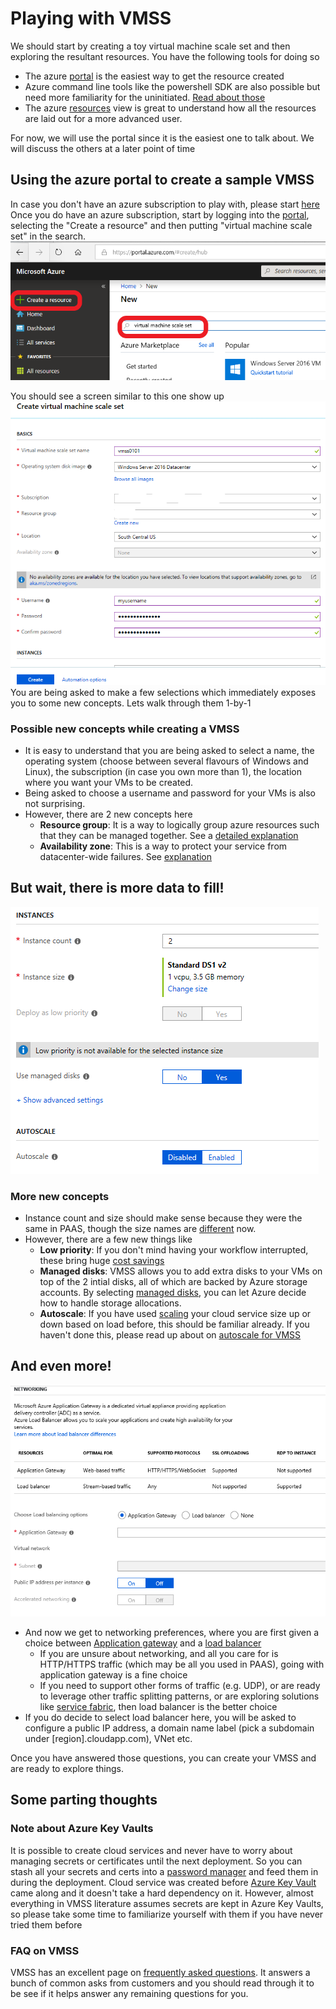 # Playing with VMSS
We should start by creating a toy virtual machine scale set and then exploring the resultant resources. You have the following tools for doing so
* The azure [portal](https://portal.azure.com) is the easiest way to get the resource created
* Azure command line tools like the powershell SDK are also possible but need more familiarity for the uninitiated. [Read about those](https://docs.microsoft.com/en-us/powershell/azure/install-az-ps?view=azps-1.2.0) 
* The azure [resources](https://resources.azure.com/) view is great to understand how all the resources are laid out for a more advanced user.

For now, we will use the portal since it is the easiest one to talk about. We will discuss the others at a later point of time

## Using the azure portal to create a sample VMSS
In case you don't have an azure subscription to play with, please start [here](https://azure.microsoft.com/en-us/free/)
Once you do have an azure subscription, start by logging into the [portal](https://portal.azure.com), selecting the "Create a resource" and then putting "virtual machine scale set" in the search.
![alt text](images/ch2_1.PNG "create a new VMSS")

You should see a screen similar to this one show up
![alt text](images/ch2_2.PNG "choose values for a new VMSS")
You are being asked to make a few selections which immediately exposes you to some new concepts. Lets walk through them 1-by-1

### Possible new concepts while creating a VMSS
* It is easy to understand that you are being asked to select a name, the operating system (choose between several flavours of Windows and Linux), the subscription (in case you own more than 1), the location where you want your VMs to be created.
* Being asked to choose a username and password for your VMs is also not surprising.
* However, there are 2 new concepts here
  * **Resource group**: It is a way to logically group azure resources such that they can be managed together. See a [detailed explanation](https://theithollow.com/2016/07/18/azure-resource-groups/)
  * **Availability zone**: This is a way to protect your service from datacenter-wide failures. See [explanation](https://docs.microsoft.com/en-us/azure/availability-zones/az-overview)

## But wait, there is more data to fill!
![alt text](images/ch2_3.PNG "VM related information")
### More new concepts
* Instance count and size should make sense because they were the same in PAAS, though the size names are [different](https://docs.microsoft.com/en-us/azure/virtual-machines/windows/sizes) now.
* However, there are a few new things like
  * **Low priority**: If you don't mind having your workflow interrupted, these bring huge [cost savings](https://docs.microsoft.com/en-us/azure/virtual-machine-scale-sets/virtual-machine-scale-sets-use-low-priority)
  * **Managed disks**: VMSS allows you to add extra disks to your VMs on top of the 2 intial disks, all of which are backed by Azure storage accounts. By selecting [managed disks](https://docs.microsoft.com/en-us/azure/virtual-machines/windows/managed-disks-overview), you can let Azure decide how to handle storage allocations.
  * **Autoscale**: If you have used [scaling](https://docs.microsoft.com/en-us/azure/cloud-services/cloud-services-how-to-scale-portal) your cloud service size up or down based on load before, this should be familiar already. If you haven't done this, please read up about on [autoscale for VMSS](https://docs.microsoft.com/en-us/azure/virtual-machine-scale-sets/virtual-machine-scale-sets-autoscale-overview)

## And even more!
![alt text](images/ch2_4.PNG "Network related information")
* And now we get to networking preferences, where you are first given a choice between [Application gateway](https://docs.microsoft.com/en-us/azure/application-gateway/overview) and a [load balancer](https://docs.microsoft.com/en-us/azure/load-balancer/load-balancer-overview)
  * If you are unsure about networking, and all you care for is HTTP/HTTPS traffic (which may be all you used in PAAS), going with application gateway is a fine choice
  * If you need to support other forms of traffic (e.g. UDP), or are ready to leverage other traffic splitting patterns, or are exploring solutions like [service fabric](https://docs.microsoft.com/en-us/azure/service-fabric/service-fabric-overview), then load balancer is the better choice
* If you do decide to select load balancer here, you will be asked to configure a public IP address, a domain name label (pick a subdomain under [region].cloudapp.com), VNet etc.

Once you have answered those questions, you can create your VMSS and are ready to explore things.

## Some parting thoughts
### Note about Azure Key Vaults
It is possible to create cloud services and never have to worry about managing secrets or certificates until the next deployment.
So you can stash all your secrets and certs into a [password manager](https://en.wikipedia.org/wiki/List_of_password_managers) and feed them in during the deployment.
Cloud service was created before [Azure Key Vault](https://docs.microsoft.com/en-us/azure/key-vault/key-vault-whatis) came along and it doesn't take a hard dependency on it.
However, almost everything in VMSS literature assumes secrets are kept in Azure Key Vaults, so please take some time to familiarize yourself with them if you have never tried them before

### FAQ on VMSS
VMSS has an excellent page on [frequently asked questions](https://docs.microsoft.com/en-us/azure/virtual-machine-scale-sets/virtual-machine-scale-sets-faq).
It answers a bunch of common asks from customers and you should read through it to be see if it helps answer any remaining questions for you.
